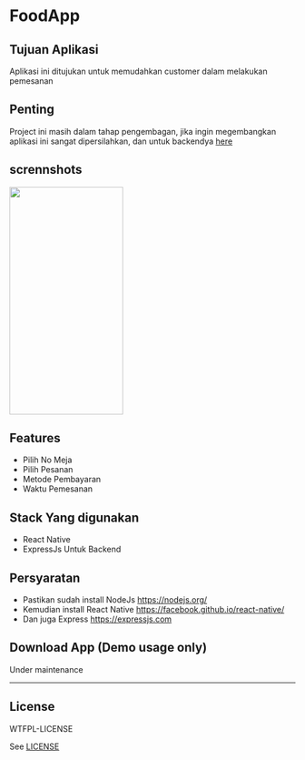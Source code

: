# FoodApp 

## Tujuan Aplikasi
Aplikasi ini ditujukan untuk memudahkan customer dalam  melakukan pemesanan 

## Penting
Project ini masih dalam tahap pengembagan, jika ingin megembangkan aplikasi ini sangat dipersilahkan, dan untuk backendya
[here](https://github.com/muhrifai7/testBackends)
<br>

## scrennshots
<img src="https://github.com/muhrifai7/foodApp/blob/master/screenshot/addfood.jpg" width="200" height="400" />


## Features
* Pilih No Meja
* Pilih Pesanan
* Metode Pembayaran
* Waktu Pemesanan


## Stack Yang digunakan
* React Native 
* ExpressJs Untuk Backend

## Persyaratan
* Pastikan sudah install NodeJs https://nodejs.org/
* Kemudian install React Native https://facebook.github.io/react-native/
* Dan juga Express https://expressjs.com


## Download App (Demo usage only)

Under maintenance


----

## License

WTFPL-LICENSE

See [LICENSE](http://www.wtfpl.net/txt/copying/)
